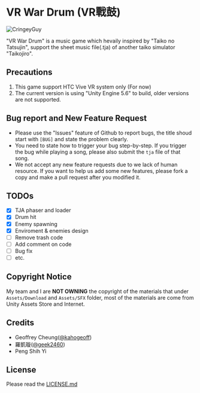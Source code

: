 # VR War Drum (VR戰鼓)

![CringeyGuy](https://media.giphy.com/media/3ohzdYW2heSGp1qRHy/giphy.gif)

"VR War Drum" is a music game which hevaily inspired by "Taiko no Tatsujin", support the sheet music file(.tja) of another taiko simulator "Taikojiro".

## Precautions

  1. This game support HTC Vive VR system only (For now)
  2. The current version is using "Unity Engine 5.6" to build, older versions are not supported. 

## Bug report and New Feature Request

  - Please use the "Issues" feature of Github to report bugs, the title shoud start with `[BUG]` and state the problem clearly.
  - You need to state how to trigger your bug step-by-step. If you trigger the bug while playing a song, please also submit the `tja` file of that song.
  - We not accept any new feature requests due to we lack of human resource. If you want to help us add some new features, please fork a copy and make a pull request after you modified it.

## TODOs

- [x] TJA phaser and loader
- [x] Drum hit
- [x] Enemy spawning
- [x] Enviroment & enemies design
- [ ] Remove trash code
- [ ] Add comment on code
- [ ] Bug fix
- [ ] etc.

## Copyright Notice

 My team and I are **NOT OWNING** the copyright of the materials that under `Assets/Download` and `Assets/SFX` folder, most of the materials are come from Unity Assets Store and Internet.

## Credits

  - Geoffrey Cheung([@kahogeoff](https://github.com/kahogeoff))
  - 羅凱璇([@geek2460](https://github.com/geek2460))
  - Peng Shih Yi

## License

Please read the [LICENSE.md](LICENSE.md)
